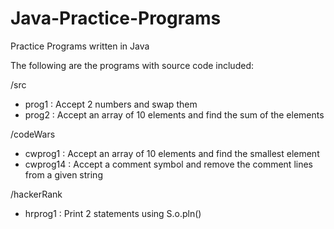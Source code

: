 # Java-Practice-Programs
Practice Programs written in Java

The following are the programs with source code included:

/src
- prog1 : Accept 2 numbers and swap them
- prog2 : Accept an array of 10 elements and find the sum of the elements

/codeWars
- cwprog1 : Accept an array of 10 elements and find the smallest element
- cwprog14 : Accept a comment symbol and remove the comment lines from a given
  string

/hackerRank
- hrprog1 : Print 2 statements using S.o.pln()
